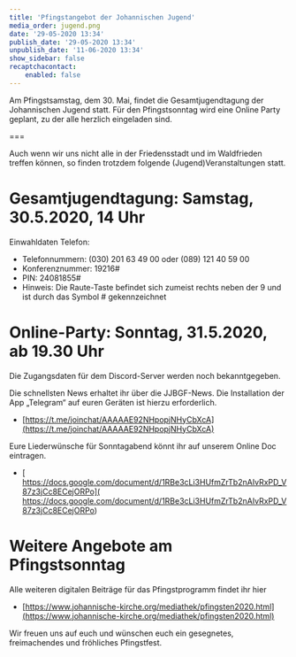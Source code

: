 ```yaml
---
title: 'Pfingstangebot der Johannischen Jugend'
media_order: jugend.png
date: '29-05-2020 13:34'
publish_date: '29-05-2020 13:34'
unpublish_date: '11-06-2020 13:34'
show_sidebar: false
recaptchacontact:
    enabled: false
---
```


Am Pfingstsamstag, dem 30. Mai, findet die Gesamtjugendtagung der Johannischen Jugend statt. Für den Pfingstsonntag wird eine Online Party geplant, zu der alle herzlich eingeladen sind.

===

Auch wenn wir uns nicht alle in der Friedensstadt und im Waldfrieden treffen können, so finden trotzdem folgende (Jugend)Veranstaltungen statt.

# Gesamtjugendtagung: Samstag, 30.5.2020, 14 Uhr
Einwahldaten Telefon:

* Telefonnummern: (030) 201 63 49 00 oder (089) 121 40 59 00
* Konferenznummer: 19216#
* PIN: 24081855#
* Hinweis: Die Raute-Taste befindet sich zumeist rechts neben der 9 und ist durch das Symbol # gekennzeichnet 

# Online-Party: Sonntag, 31.5.2020, ab 19.30 Uhr
Die Zugangsdaten für dem Discord-Server werden noch bekanntgegeben. 

Die schnellsten News erhaltet ihr über die JJBGF-News. Die Installation der App „Telegram“ auf euren Geräten ist hierzu erforderlich.
* [https://t.me/joinchat/AAAAAE92NHpopjNHyCbXcA](https://t.me/joinchat/AAAAAE92NHpopjNHyCbXcA)

Eure Liederwünsche für Sonntagabend könnt ihr auf unserem Online Doc eintragen. 
* [ https://docs.google.com/document/d/1RBe3cLi3HUfmZrTb2nAIvRxPD_V87z3jCc8ECejORPo]( https://docs.google.com/document/d/1RBe3cLi3HUfmZrTb2nAIvRxPD_V87z3jCc8ECejORPo)

# Weitere Angebote am Pfingstsonntag

Alle weiteren digitalen Beiträge für das Pfingstprogramm findet ihr hier
* [https://www.johannische-kirche.org/mediathek/pfingsten2020.html](https://www.johannische-kirche.org/mediathek/pfingsten2020.html) 

Wir freuen uns auf euch und wünschen euch ein gesegnetes, freimachendes und fröhliches Pfingstfest.
